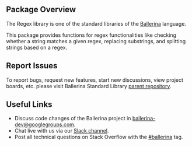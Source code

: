 ## Package Overview

The Regex library is one of the standard libraries of the <a target="_blank" href="https://ballerina.io/">Ballerina</a> language.

This package provides functions for regex functionalities like checking whether a string matches a given regex, replacing substrings, and splitting strings based on a regex.

## Report Issues

To report bugs, request new features, start new discussions, view project boards, etc. please visit Ballerina Standard Library [parent repository](https://github.com/ballerina-platform/ballerina-standard-library).

## Useful Links

* Discuss code changes of the Ballerina project in [ballerina-dev@googlegroups.com](mailto:ballerina-dev@googlegroups.com).
* Chat live with us via our [Slack channel](https://ballerina.io/community/slack/).
* Post all technical questions on Stack Overflow with the [#ballerina](https://stackoverflow.com/questions/tagged/ballerina) tag.
